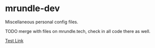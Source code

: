 # mrundle-dev

Miscellaneous personal config files.

TODO merge with files on mrundle.tech, check in all code there as well.

[Test Link](http://mrundle.tech)
